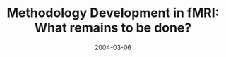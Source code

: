 ---
title: "Methodology Development in fMRI: What remains to be done?"
project_id: 
date: 2004-03-06
conference_id: ""
presenters:
   - peter_bandettini
summary: "<p>Third International Symposium on Cognitive Neuroscience, Hong Kong, China</p>"
file: /assets/presentations/T151.pdf
filename: T151.pdf
layout: presentation
---